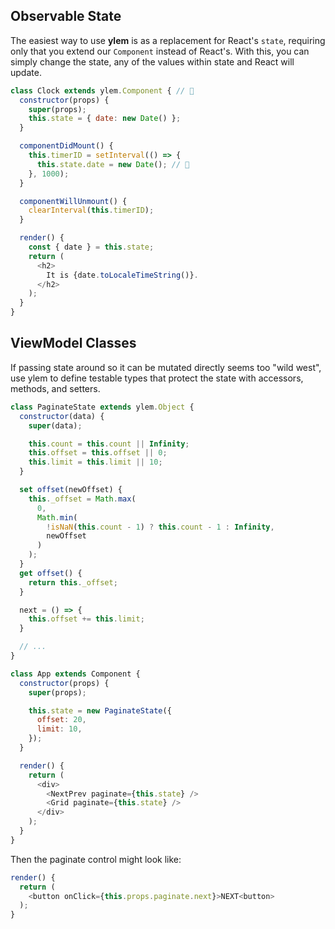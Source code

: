 ## Observable State

The easiest way to use **ylem** is as a replacement for React's `state`, requiring only that you extend our `Component` instead of React's. With this, you can simply change the state, any of the values within state and React will update.

```js
class Clock extends ylem.Component { // 👀
  constructor(props) {
    super(props);
    this.state = { date: new Date() };
  }

  componentDidMount() {
    this.timerID = setInterval(() => {
      this.state.date = new Date(); // 👀
    }, 1000);
  }

  componentWillUnmount() {
    clearInterval(this.timerID);
  }

  render() {
    const { date } = this.state;
    return (
      <h2>
        It is {date.toLocaleTimeString()}.
      </h2>
    );
  }
}
```

## ViewModel Classes

If passing state around so it can be mutated directly seems too "wild west", use ylem to define testable types that protect the state with accessors, methods, and setters.

```js
class PaginateState extends ylem.Object {
  constructor(data) {
    super(data);

    this.count = this.count || Infinity;
    this.offset = this.offset || 0;
    this.limit = this.limit || 10;
  }

  set offset(newOffset) {
    this._offset = Math.max(
      0,
      Math.min(
        !isNaN(this.count - 1) ? this.count - 1 : Infinity,
        newOffset
      )
    );
  }
  get offset() {
    return this._offset;
  }

  next = () => {
    this.offset += this.limit;
  }

  // ...
}

class App extends Component {
  constructor(props) {
    super(props);

    this.state = new PaginateState({
      offset: 20,
      limit: 10,
    });
  }

  render() {
    return (
      <div>
        <NextPrev paginate={this.state} />
        <Grid paginate={this.state} />
      </div>
    );
  }
}
```

Then the paginate control might look like:

```js
render() {
  return (
    <button onClick={this.props.paginate.next}>NEXT<button>
  );
}
```
